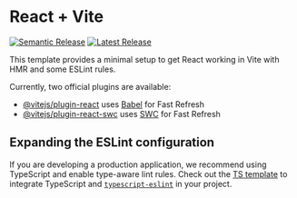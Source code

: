 # React + Vite

[![Semantic Release](https://img.shields.io/badge/release-semantic--release-brightgreen.svg?style=flat-square)](https://github.com/semantic-release/semantic-release)
[![Latest Release](https://img.shields.io/github/v/release/gdogra/tennisconnect-frontend?style=flat-square)](https://github.com/gdogra/tennisconnect-frontend/releases)

This template provides a minimal setup to get React working in Vite with HMR and some ESLint rules.

Currently, two official plugins are available:

- [@vitejs/plugin-react](https://github.com/vitejs/vite-plugin-react/blob/main/packages/plugin-react/README.md) uses [Babel](https://babeljs.io/) for Fast Refresh
- [@vitejs/plugin-react-swc](https://github.com/vitejs/vite-plugin-react-swc) uses [SWC](https://swc.rs/) for Fast Refresh

## Expanding the ESLint configuration

If you are developing a production application, we recommend using TypeScript and enable type-aware lint rules. Check out the [TS template](https://github.com/vitejs/vite/tree/main/packages/create-vite/template-react-ts) to integrate TypeScript and [`typescript-eslint`](https://typescript-eslint.io) in your project.
